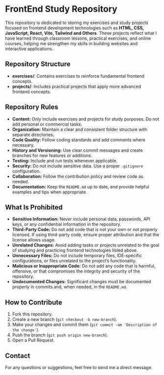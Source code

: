 # FrontEnd Study Repository

This repository is dedicated to storing my exercises and study projects focused on frontend development technologies such as **HTML, CSS, JavaScript, React, Vite, Tailwind and Others**. These projects reflect what I have learned through classroom lessons, practical exercises, and online courses, helping me strengthen my skills in building websites and interactive applications.

## Repository Structure

- **exercises/**: Contains exercises to reinforce fundamental frontend concepts.
- **projects/**: Includes practical projects that apply more advanced frontend concepts.

## Repository Rules

- **Content:** Only include exercises and projects for study purposes. Do not add personal or commercial tasks.
- **Organization:** Maintain a clear and consistent folder structure with separate directories.
- **Code Quality:** Follow coding standards and add comments where necessary.
- **History and Versioning:** Use clear commit messages and create branches for new features or additions.
- **Testing:** Include and run tests whenever applicable.
- **Security:** Do not include sensitive data. Use a proper `.gitignore` configuration.
- **Collaboration:** Follow the contribution policy and review code as needed.
- **Documentation:** Keep the `README.md` up to date, and provide helpful examples and tips when appropriate.

## What Is Prohibited

- **Sensitive Information:** Never include personal data, passwords, API keys, or any confidential information in the repository.
- **Third-Party Code:** Do not add code that is not your own or not properly licensed. If using third-party code, ensure proper attribution and that the license allows usage.
- **Unrelated Changes:** Avoid adding tasks or projects unrelated to the goal of studying and practicing frontend technologies listed above.
- **Unnecessary Files:** Do not include temporary files, IDE-specific configurations, or files unrelated to the project’s functionality.
- **Malicious or Inappropriate Code:** Do not add any code that is harmful, offensive, or that compromises the integrity and security of the repository.
- **Undocumented Changes:** Significant changes must be documented properly in commits and, when needed, in the `README.md`.

## How to Contribute

1. Fork this repository.
2. Create a new branch (`git checkout -b new-branch`).
3. Make your changes and commit them (`git commit -am 'Description of the change'`).
4. Push the branch (`git push origin new-branch`).
5. Open a Pull Request.

## Contact

For any questions or suggestions, feel free to send me a direct message.
